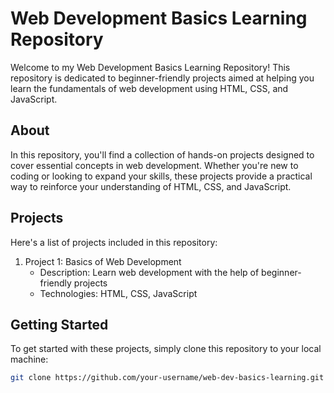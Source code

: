 # Web Development Basics Learning Repository

Welcome to my Web Development Basics Learning Repository! This repository is dedicated to beginner-friendly projects aimed at helping you learn the fundamentals of web development using HTML, CSS, and JavaScript.

## About

In this repository, you'll find a collection of hands-on projects designed to cover essential concepts in web development. Whether you're new to coding or looking to expand your skills, these projects provide a practical way to reinforce your understanding of HTML, CSS, and JavaScript.

## Projects

Here's a list of projects included in this repository:

1. Project 1: Basics of Web Development
   - Description:  Learn web development with the help of beginner-friendly projects
   - Technologies: HTML, CSS, JavaScript



## Getting Started

To get started with these projects, simply clone this repository to your local machine:

```bash
git clone https://github.com/your-username/web-dev-basics-learning.git
